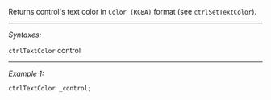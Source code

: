 Returns control's text color in `Color (RGBA)` format (see `ctrlSetTextColor`).


---
*Syntaxes:*

`ctrlTextColor` control

---
*Example 1:*

```sqf
ctrlTextColor _control;
```